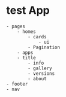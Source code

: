 # test App
    - pages 
        - homes
            - cards 
                - ui
            - Pagination
        - apps
        - title
            - info
            - gallery 
            - versions
            - about
    - footer
    - nav
